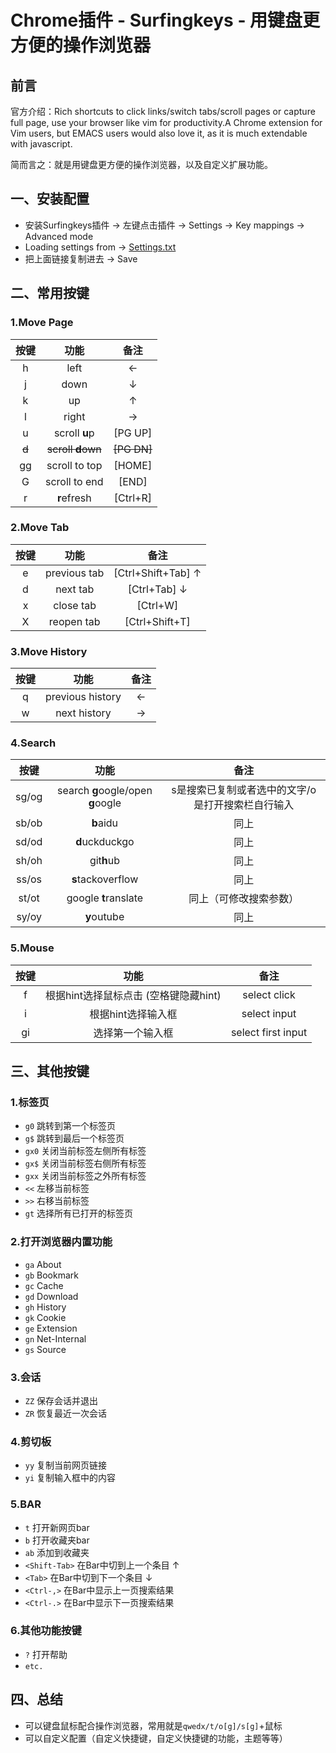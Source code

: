 # Chrome插件 - Surfingkeys - 用键盘更方便的操作浏览器

## 前言

官方介绍：Rich shortcuts to click links/switch tabs/scroll pages or capture full page, use your browser like vim for productivity.A Chrome extension for Vim users, but EMACS users would also love it, as it is much extendable with javascript.

简而言之：就是用键盘更方便的操作浏览器，以及自定义扩展功能。

## 一、安装配置

- 安装Surfingkeys插件 -> 左键点击插件 -> Settings -> Key mappings -> Advanced mode
- Loading settings from -> [Settings.txt](https://raw.githubusercontent.com/bogeol/settings-surfingkeys/master/settings/settings-surfingkeys.txt)
- 把上面链接复制进去 -> Save

## 二、常用按键

### 1.Move Page

| 按键  |        功能         |    备注     |
| :---: | :-----------------: | :---------: |
|   h   |        left         |      ←      |
|   j   |        down         |      ↓      |
|   k   |         up          |      ↑      |
|   l   |        right        |      →      |
|   u   |    scroll **u**p    |   [PG UP]   |
| ~~d~~ | ~~scroll **d**own~~ | ~~[PG DN]~~ |
|  gg   |    scroll to top    |   [HOME]    |
|   G   |    scroll to end    |    [END]    |
|   r   |     **r**efresh     |  [Ctrl+R]   |

### 2.Move Tab

| 按键 |    功能    |       备注       |
| :--: | :--------: | :--------------: |
|  e   | previous tab | [Ctrl+Shift+Tab] ↑ |
|  d   | next tab |    [Ctrl+Tab] ↓    |
|  x   | close tab  |     [Ctrl+W]     |
|  X   | reopen tab |  [Ctrl+Shift+T]  |

### 3.Move History

| 按键 |       功能       |    备注     |
| :--: | :--------------: | :---------: |
|  q   | previous history | ← |
|  w   | next history  | → |

### 4.Search
| 按键  |               功能                |                       备注                        |
| :---: | :-------------------------------: | :-----------------------------------------------: |
| sg/og | search **g**oogle/open **g**oogle | s是搜索已复制或者选中的文字/o是打开搜索栏自行输入 |
| sb/ob |             **b**aidu             |                       同上                        |
| sd/od |          **d**uckduckgo           |                       同上                        |
| sh/oh |            git**h**ub             |                       同上                        |
| ss/os |         **s**tackoverflow         |                       同上                        |
| st/ot |       google **t**ranslate        |              同上（可修改搜索参数）               |
| sy/oy |            **y**outube            |                       同上                        |

### 5.Mouse

| 按键 |                 功能                  |        备注        |
| :--: | :-----------------------------------: | :----------------: |
|  f   | 根据hint选择鼠标点击 (空格键隐藏hint) |    select click    |
|  i   |          根据hint选择输入框           |    select input    |
|  gi  |           选择第一个输入框            | select first input |

## 三、其他按键

### 1.标签页

- `g0` 跳转到第一个标签页
- `g$` 跳转到最后一个标签页
- `gx0` 关闭当前标签左侧所有标签
- `gx$` 关闭当前标签右侧所有标签
- `gxx` 关闭当前标签之外所有标签
- `<<` 左移当前标签
- `>>` 右移当前标签
- `gt` 选择所有已打开的标签页

### 2.打开浏览器内置功能

- `ga` About
- `gb` Bookmark
- `gc` Cache
- `gd` Download
- `gh` History
- `gk` Cookie
- `ge` Extension
- `gn` Net-Internal
- `gs` Source

### 3.会话

- `ZZ` 保存会话并退出
- `ZR` 恢复最近一次会话

### 4.剪切板

- `yy` 复制当前网页链接
- `yi` 复制输入框中的内容

### 5.BAR

- `t` 打开新网页bar
- `b` 打开收藏夹bar
- `ab` 添加到收藏夹
- `<Shift-Tab>` 在Bar中切到上一个条目 ↑
- `<Tab>` 在Bar中切到下一个条目 ↓
- `<Ctrl-,>` 在Bar中显示上一页搜索结果
- `<Ctrl-.>` 在Bar中显示下一页搜索结果

### 6.其他功能按键

- `?` 打开帮助
- `etc.`

## 四、总结

- 可以键盘鼠标配合操作浏览器，常用就是`qwedx/t/o[g]/s[g]`+鼠标
- 可以自定义配置（自定义快捷键，自定义快捷键的功能，主题等等）

